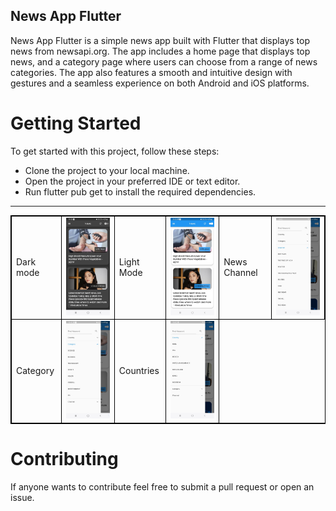 ## News App Flutter 

News App Flutter is a simple news app built with Flutter that displays top news from newsapi.org. The app includes a home page that displays top news, and a category page where users can choose from a range of news categories. The app also features a smooth and intuitive design with gestures and a seamless experience on both Android and iOS platforms.

# Getting Started
To get started with this project, follow these steps:

* Clone the project to your local machine.
* Open the project in your preferred IDE or text editor.
* Run flutter pub get to install the required dependencies.

<hr/>

<table style="border: 1px solid black;">
            <tr>
                <td  style="border: 1px solid black ;">
                    Dark mode
                </td>
                <td  style="border: 1px solid black ;">
                    <img src="https://github.com/aarjavjain29/News-Wiki/blob/main/ScreenShots/01.jpg"   width="200">
                </td>
                <td  style="border: 1px solid black ;">
                    Light Mode
                </td>
                <td  style="border: 1px solid black ;">
                    <img src="https://github.com/aarjavjain29/News-Wiki/blob/main/ScreenShots/02.jpg"   width="200">
                </td>
                 <td  style="border: 1px solid black ;">
                    News Channel
                </td>
                <td  style="border: 1px solid black ;">
                    <img src="https://github.com/aarjavjain29/News-Wiki/blob/main/ScreenShots/03.jpg"   width="200">
                </td>
            </tr>
            <tr>
                <td  style="border: 1px solid black ;">
                    Category
                </td>
                <td  style="border: 1px solid black ;">
                    <img src="https://github.com/aarjavjain29/News-Wiki/blob/main/ScreenShots/05.jpg"   width="200">
                </td>
               <td  style="border: 1px solid black ;">
                    Countries 
                </td>
                <td  style="border: 1px solid black ;">
                    <img src="https://github.com/aarjavjain29/News-Wiki/blob/main/ScreenShots/04.jpg"   width="200">
                </td>
            </tr>
        </table>

# Contributing
If anyone wants to contribute feel free to submit a pull request or open an issue.
